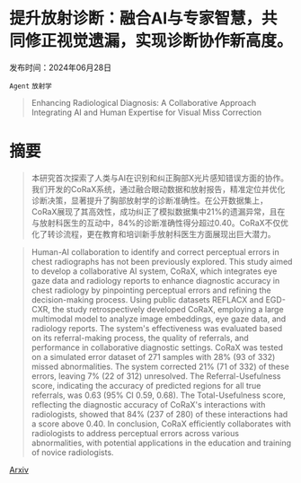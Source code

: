 # 提升放射诊断：融合AI与专家智慧，共同修正视觉遗漏，实现诊断协作新高度。

发布时间：2024年06月28日

`Agent` `放射学`

> Enhancing Radiological Diagnosis: A Collaborative Approach Integrating AI and Human Expertise for Visual Miss Correction

# 摘要

> 本研究首次探索了人类与AI在识别和纠正胸部X光片感知错误方面的协作。我们开发的CoRaX系统，通过融合眼动数据和放射报告，精准定位并优化诊断决策，显著提升了胸部放射学的诊断准确性。在公开数据集上，CoRaX展现了其高效性，成功纠正了模拟数据集中21%的遗漏异常，且在与放射科医生的互动中，84%的诊断准确性得分超过0.40。CoRaX不仅优化了转诊流程，更在教育和培训新手放射科医生方面展现出巨大潜力。

> Human-AI collaboration to identify and correct perceptual errors in chest radiographs has not been previously explored. This study aimed to develop a collaborative AI system, CoRaX, which integrates eye gaze data and radiology reports to enhance diagnostic accuracy in chest radiology by pinpointing perceptual errors and refining the decision-making process. Using public datasets REFLACX and EGD-CXR, the study retrospectively developed CoRaX, employing a large multimodal model to analyze image embeddings, eye gaze data, and radiology reports. The system's effectiveness was evaluated based on its referral-making process, the quality of referrals, and performance in collaborative diagnostic settings. CoRaX was tested on a simulated error dataset of 271 samples with 28% (93 of 332) missed abnormalities. The system corrected 21% (71 of 332) of these errors, leaving 7% (22 of 312) unresolved. The Referral-Usefulness score, indicating the accuracy of predicted regions for all true referrals, was 0.63 (95% CI 0.59, 0.68). The Total-Usefulness score, reflecting the diagnostic accuracy of CoRaX's interactions with radiologists, showed that 84% (237 of 280) of these interactions had a score above 0.40. In conclusion, CoRaX efficiently collaborates with radiologists to address perceptual errors across various abnormalities, with potential applications in the education and training of novice radiologists.

[Arxiv](https://arxiv.org/abs/2406.19686)